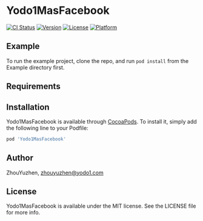 # Yodo1MasFacebook

[![CI Status](https://img.shields.io/travis/yodo1/Yodo1MasFacebook.svg?style=flat)](https://travis-ci.org/yodo1/Yodo1MasFacebook)
[![Version](https://img.shields.io/cocoapods/v/Yodo1MasFacebook.svg?style=flat)](https://cocoapods.org/pods/Yodo1MasFacebook)
[![License](https://img.shields.io/cocoapods/l/Yodo1MasFacebook.svg?style=flat)](https://cocoapods.org/pods/Yodo1MasFacebook)
[![Platform](https://img.shields.io/cocoapods/p/Yodo1MasFacebook.svg?style=flat)](https://cocoapods.org/pods/Yodo1MasFacebook)

## Example

To run the example project, clone the repo, and run `pod install` from the Example directory first.

## Requirements

## Installation

Yodo1MasFacebook is available through [CocoaPods](https://cocoapods.org). To install
it, simply add the following line to your Podfile:

```ruby
pod 'Yodo1MasFacebook'
```

## Author

ZhouYuzhen, zhouyuzhen@yodo1.com

## License

Yodo1MasFacebook is available under the MIT license. See the LICENSE file for more info.
